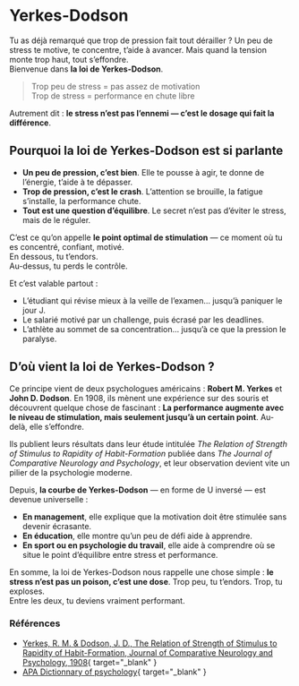 # Yerkes-Dodson

Tu as déjà remarqué que trop de pression fait tout dérailler ? Un peu de stress te motive, te concentre, t’aide à avancer. Mais quand la tension monte trop haut, tout s’effondre.  
Bienvenue dans **la loi de Yerkes-Dodson**.

> Trop peu de stress = pas assez de motivation  
> Trop de stress = performance en chute libre  

Autrement dit : **le stress n’est pas l’ennemi — c’est le dosage qui fait la différence**.

## Pourquoi la loi de Yerkes-Dodson est si parlante

* **Un peu de pression, c’est bien**. Elle te pousse à agir, te donne de l’énergie, t’aide à te dépasser.
* **Trop de pression, c’est le crash**. L’attention se brouille, la fatigue s’installe, la performance chute.
* **Tout est une question d’équilibre**. Le secret n’est pas d’éviter le stress, mais de le réguler.

C’est ce qu’on appelle **le point optimal de stimulation** — ce moment où tu es concentré, confiant, motivé.  
En dessous, tu t’endors.  
Au-dessus, tu perds le contrôle.  

Et c’est valable partout :

* L’étudiant qui révise mieux à la veille de l’examen… jusqu’à paniquer le jour J.
* Le salarié motivé par un challenge, puis écrasé par les deadlines.
* L’athlète au sommet de sa concentration… jusqu’à ce que la pression le paralyse.

## D’où vient la loi de Yerkes-Dodson ?

Ce principe vient de deux psychologues américains : **Robert M. Yerkes** et **John D. Dodson**.
En 1908, ils mènent une expérience sur des souris et découvrent quelque chose de fascinant : **La performance augmente avec le niveau de stimulation, mais seulement jusqu’à un certain point**. Au-delà, elle s’effondre.  

Ils publient leurs résultats dans leur étude intitulée _The Relation of Strength of Stimulus to Rapidity of Habit-Formation_ publiée dans _The Journal of Comparative Neurology and Psychology_, et leur observation devient vite un pilier de la psychologie moderne.  

Depuis, **la courbe de Yerkes-Dodson** — en forme de U inversé — est devenue universelle :

* **En management**, elle explique que la motivation doit être stimulée sans devenir écrasante.
* **En éducation**, elle montre qu’un peu de défi aide à apprendre.
* **En sport ou en psychologie du travail**, elle aide à comprendre où se situe le point d’équilibre entre stress et performance.

En somme, la loi de Yerkes-Dodson nous rappelle une chose simple : **le stress n’est pas un poison, c’est une dose**. Trop peu, tu t’endors. Trop, tu exploses.  
Entre les deux, tu deviens vraiment performant.

### Références

* [Yerkes, R. M. & Dodson, J. D., The Relation of Strength of Stimulus to Rapidity of Habit-Formation, Journal of Comparative Neurology and Psychology, 1908](https://scispace.com/papers/the-relation-of-strength-of-stimulus-to-rapidity-of-habit-5fihbkz37y){ target="_blank" }
* [APA Dictionnary of psychology](https://www.iccpp.org/wp-content/uploads/2020/06/APA-Dictionary-of-Psychology-by-American-Psychological-Association-z-lib.org_-2.pdf){ target="_blank" }
